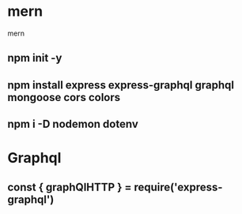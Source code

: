 # mern
mern
## npm init -y 
## npm install express express-graphql graphql mongoose cors colors
## npm i -D nodemon dotenv

# Graphql
## const { graphQlHTTP } = require('express-graphql')